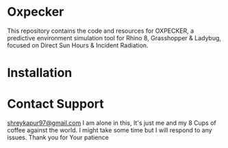# Oxpecker
This repository contains the code and resources for OXPECKER, a predictive environment simulation tool for Rhino 8, Grasshopper &amp; Ladybug, focused on Direct Sun Hours &amp; Incident Radiation. 

# Installation



# Contact Support
shreykapur97@gmail.com
I am alone in this, It's just me and my 8 Cups of coffee against the world. 
I might take some time but I will respond to any issues. 
Thank you for Your patience
